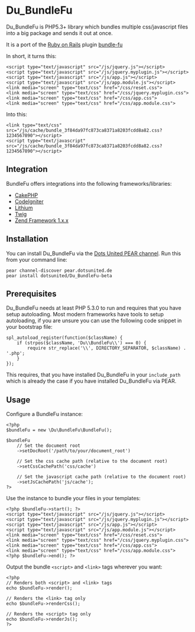 Du_BundleFu
===========

Du_BundleFu is PHP5.3+ library which bundles multiple css/javascript files into a big package and sends it out at once.

It is a port of the [Ruby on Rails](http://rubyonrails.org) plugin [bundle-fu](http://code.google.com/p/bundle-fu/)

In short, it turns this:

    <script type="text/javascript" src="/js/jquery.js"></script>
    <script type="text/javascript" src="/js/jquery.myplugin.js"></script>
    <script type="text/javascript" src="/js/app.js"></script>
    <script type="text/javascript" src="/js/app.module.js"></script>
    <link media="screen" type="text/css" href="/css/reset.css">
    <link media="screen" type="text/css" href="/css/jquery.myplugin.css">
    <link media="screen" type="text/css" href="/css/app.css">
    <link media="screen" type="text/css" href="/css/app.module.css">

Into this:

    <link type="text/css" src="/js/cache/bundle_3f84da97fc873ca8371a8203fcdd8a82.css?1234567890"></script>
    <script type="text/javascript" src="/js/cache/bundle_3f84da97fc873ca8371a8203fcdd8a82.css?1234567890"></script>

## Integration ##

BundleFu offers integrations into the following frameworks/libraries:

* [CakePHP](http://github.com/dotsunited/du-bundlefu/tree/master/integration/cakephp/)
* [CodeIgniter](http://github.com/dotsunited/du-bundlefu/tree/master/integration/codeigniter/)
* [Lithium](http://github.com/dotsunited/du-bundlefu/tree/master/integration/lithium/)
* [Twig](http://github.com/dotsunited/du-bundlefu/tree/master/integration/twig/)
* [Zend Framework 1.x.x](http://github.com/dotsunited/du-bundlefu/tree/master/integration/zf1/)

## Installation ##

You can install Du_BundleFu via the [Dots United PEAR channel](http://pear.dotsunited.de). Run this from your command line:

    pear channel-discover pear.dotsunited.de
    pear install dotsunited/Du_BundleFu-beta

## Prerequisites ##

Du_BundleFu needs at least PHP 5.3.0 to run and requires that you have setup autoloading. Most modern frameworks
have tools to setup autoloading, if you are unsure you can use the following code snippet in your bootstrap file:

    spl_autoload_register(function($className) {
        if (strpos($className, 'Du\\BundleFu\\') === 0) {
            require str_replace('\\', DIRECTORY_SEPARATOR, $className) . '.php';
        }
    });

This requires, that you have installed Du_BundleFu in your `include_path` which is already the case if you have installed Du_BundleFu via PEAR.

## Usage ##

Configure a BundleFu instance:

    <?php
    $bundleFu = new \Du\BundleFu\BundleFu();

    $bundleFu
        // Set the document root
        ->setDocRoot('/path/to/your/document_root')

        // Set the css cache path (relative to the document root)
        ->setCssCachePath('css/cache')

        // Set the javascript cache path (relative to the document root)
        ->setJsCachePath('js/cache');
    ?>

Use the instance to bundle your files in your templates:

    <?php $bundleFu->start(); ?>
    <script type="text/javascript" src="/js/jquery.js"></script>
    <script type="text/javascript" src="/js/jquery.myplugin.js"></script>
    <script type="text/javascript" src="/js/app.js"></script>
    <script type="text/javascript" src="/js/app.module.js"></script>
    <link media="screen" type="text/css" href="/css/reset.css">
    <link media="screen" type="text/css" href="/css/jquery.myplugin.css">
    <link media="screen" type="text/css" href="/css/app.css">
    <link media="screen" type="text/css" href="/css/app.module.css">
    <?php $bundleFu->end(); ?>

Output the bundle `<script>` and `<link>` tags wherever you want:

    <?php 
    // Renders both <script> and <link> tags
    echo $bundleFu->render();

    // Renders the <link> tag only
    echo $bundleFu->renderCss();

    // Renders the <script> tag only
    echo $bundleFu->renderJs();
    ?>
